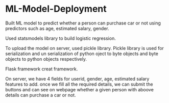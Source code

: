 # ML-Model-Deployment


Built ML model to predict whether a person can purchase car or not using predictors such as age, estimated salary, gender.

Used statsmodels library to build logistic regression.

To upload the model on server, used pickle library. Pickle library is used for serialization and un serialization of python oject to byte objects and byte objects to python objects respectively.

Flask framework  creat framework.

On server, we have 4 fields for userid, gender, age, estimated salary features to add.
once we fill all the required details, we can submit the buttons and can see on webpage whether a given person with aboove details can purchase a car or not.
